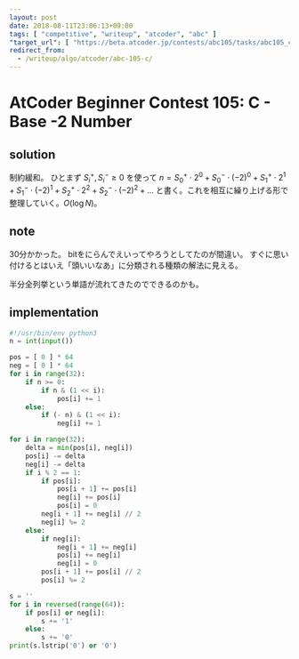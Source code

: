```yaml
---
layout: post
date: 2018-08-11T23:06:13+09:00
tags: [ "competitive", "writeup", "atcoder", "abc" ]
"target_url": [ "https://beta.atcoder.jp/contests/abc105/tasks/abc105_c" ]
redirect_from:
  - /writeup/algo/atcoder/abc-105-c/
---
```


# AtCoder Beginner Contest 105: C - Base -2 Number

## solution

制約緩和。
ひとまず $S_i^+, S_i^- \ge 0$ を使って $n = S_0^+ \cdot 2^0 + S_0^- \cdot (-2)^0 + S_1^+ \cdot 2^1 + S_1^- \cdot (-2)^1 + S_2^+ \cdot 2^2 + S_2^- \cdot (-2)^2 + \dots$ と書く。これを相互に繰り上げる形で整理していく。$O(\log N)$。

## note

$30$分かかった。
bitをにらんでえいってやろうとしてたのが間違い。
すぐに思い付けるとはいえ「頭いいなあ」に分類される種類の解法に見える。

半分全列挙という単語が流れてきたのでできるのかも。

## implementation

``` python
#!/usr/bin/env python3
n = int(input())

pos = [ 0 ] * 64
neg = [ 0 ] * 64
for i in range(32):
    if n >= 0:
        if n & (1 << i):
            pos[i] += 1
    else:
        if (- n) & (1 << i):
            neg[i] += 1

for i in range(32):
    delta = min(pos[i], neg[i])
    pos[i] -= delta
    neg[i] -= delta
    if i % 2 == 1:
        if pos[i]:
            pos[i + 1] += pos[i]
            neg[i] += pos[i]
            pos[i] = 0
        neg[i + 1] += neg[i] // 2
        neg[i] %= 2
    else:
        if neg[i]:
            neg[i + 1] += neg[i]
            pos[i] += neg[i]
            neg[i] = 0
        pos[i + 1] += pos[i] // 2
        pos[i] %= 2

s = ''
for i in reversed(range(64)):
    if pos[i] or neg[i]:
        s += '1'
    else:
        s += '0'
print(s.lstrip('0') or '0')
```
